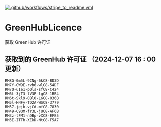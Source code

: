 [![.github/workflows/stripe_to_readme.yml](https://github.com/zjx-kimi/GreenHubLicence/actions/workflows/stripe_to_readme.yml/badge.svg)](https://github.com/zjx-kimi/GreenHubLicence/actions/workflows/stripe_to_readme.yml)
# GreenHubLicence
获取 GreenHub 许可证
## 获取到的 GreenHub 许可证 （2024-12-07 16 : 00 更新）
```
RM8G-0m5L-9CNg-6kC8-BD3D
RM7Y-CW9E-rvh6-wlC8-54DF
RM7Q-uIe1-pQls-sfC8-C424
RM6t-3jT3-lV3P-lgC8-1BB4
RM6t-Skl9-0Bl0-L6C8-036B
RM5l-HNFy-TD2A-WSC8-3779
RM57-jejb-vjCd-mfC8-7830
RM49-C9QM-fr3L-jUC8-AF6B
RM3z-tFM1-nDBp-vXC8-EFE5
RM3E-ITTb-XEkD-NtC8-F5A7
```
